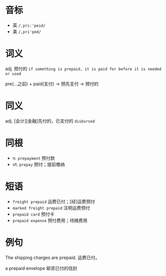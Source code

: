# 音标

- 英 `/ˌpriː'peid/`
- 美 `/,pri'ped/`

# 词义

adj. 预付的
`if something is prepaid, it is paid for before it is needed or used`



pre(…之前) + paid(支付) → 预先支付 → 预付的

# 同义

adj. [会计][金融]先付的，已支付的
`disbursed`

# 同根

- n. `prepayment` 预付款
- vt. `prepay` 预付；提前缴纳

# 短语

- `freight prepaid` 运费已付；[经]运费预付
- `marked freight prepaid` 注明运费预付
- `prepaid card` 预付卡
- `prepaid expense` 预付费用；待摊费用

# 例句

The shipping charges are prepaid.
运费已付。

a prepaid envelope
邮资已付的信封



